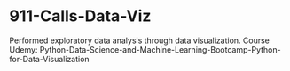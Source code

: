 # 911-Calls-Data-Viz
Performed exploratory data analysis through data visualization.
Course Udemy: Python-Data-Science-and-Machine-Learning-Bootcamp-Python-for-Data-Visualization
